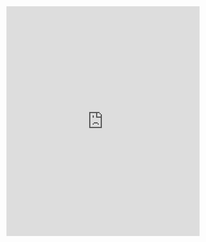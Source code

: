 <embed src="https://github.com/NicolaB01/SpaceCoupon/blob/main/public/doc/documentazione_grp_10.pdf" type="application/pdf" width="100%" height="600px">
